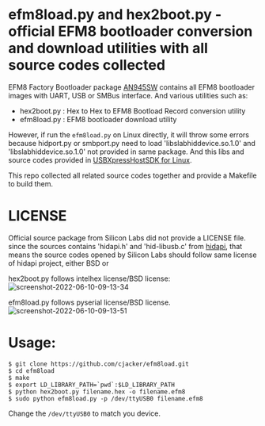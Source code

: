 # efm8load.py and hex2boot.py - official EFM8 bootloader conversion and download utilities with all source codes collected

EFM8 Factory Bootloader package [AN945SW](https://www.silabs.com/documents/public/example-code/AN945SW.zip) contains all EFM8 bootloader images with UART, USB or SMBus interface. And various utilities such as:

- hex2boot.py : Hex to Hex to EFM8 Bootload Record conversion utility
- efm8load.py : EFM8 bootloader download utility

However, if run the `efm8load.py` on Linux directly, it will throw some errors because hidport.py or smbport.py need to load 'libslabhiddevice.so.1.0' and  'libslabhiddevice.so.1.0' not provided in same package. And this libs and source codes provided in [USBXpressHostSDK for Linux](https://www.silabs.com/documents/public/software/USBXpressHostSDK-Linux.tar).

This repo collected all related source codes together and provide a Makefile to build them.

# LICENSE
Official source package from Silicon Labs did not provide a LICENSE file. since the sources contains 'hidapi.h' and 'hid-libusb.c' from [hidapi](https://github.com/signal11/hidapi), that means the source codes opened by Silicon Labs should follow same license of hidapi project, either BSD or 

hex2boot.py follows intelhex license/BSD license:
![screenshot-2022-06-10-09-13-34](https://user-images.githubusercontent.com/1625340/172971337-7fccc873-dfe8-429a-9a7d-99b3002631a8.png)


efm8load.py follows pyserial license/BSD license.
![screenshot-2022-06-10-09-13-51](https://user-images.githubusercontent.com/1625340/172971351-11702137-a6a8-4275-82c2-4e5708d49d3f.png)

# Usage:

```
$ git clone https://github.com/cjacker/efm8load.git
$ cd efm8load
$ make
$ export LD_LIBRARY_PATH=`pwd`:$LD_LIBRARY_PATH
$ python hex2boot.py filename.hex -o filename.efm8
$ sudo python efm8load.py -p /dev/ttyUSB0 filename.efm8
```

Change the `/dev/ttyUSB0` to match you device.


